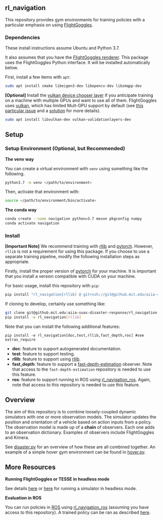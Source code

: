 ## rl_navigation

This repository provides gym environments for training policies with a particular emphasis on using [FlightGoggles](https://flightgoggles.mit.edu/).

### Dependencies

These install instructions assume Ubuntu and Python 3.7.

It also assumes that you have the [FlightGoggles renderer](https://flightgoggles-documentation.scrollhelp.site/fg/Installation.392888321.html).
This package uses the FlightGoggles Python interface. It will be installed automatically below.

First, install a few items with `apt`:
```bash
sudo apt install cmake libeigen3-dev libopencv-dev libzmqpp-dev
```

**[Optional]** Install the [vulkan device chooser layer](https://github.com/aejsmith/vkdevicechooser) if you anticipate training on a machine with multiple GPUs and want to use all of them.
FlightGoggles uses [vulkan](https://developer.nvidia.com/vulkan), which has limited Mult-GPU support by default (see [this particular issue](https://www.reddit.com/r/linux_gaming/comments/c3gk5v/force_specific_gpu_in_vulkan_applicationsgames/) and a [solution](https://github.com/aejsmith/vkdevicechooser) for more details).
```bash
sudo apt install libvulkan-dev vulkan-validationlayers-dev
```

## Setup

### Setup Environment (Optional, but Recommended)

**The venv way**

You can create a virtual environment with `venv` using something like the following.
```bash
python3.7 -m venv </path/to/environment>
```
Then, activate that environment with:
```bash
source </path/to/environment/bin/activate>
```

**The conda way**

```bash
conda create --name navigation python=3.7 meson pkgconfig numpy
conda activate navigation
```

### Install

**[Important Note]** We recommend training with [rllib](https://docs.ray.io/en/stable/rllib.html) and [pytorch](https://pytorch.org).
However, `rllib` is not a requirement for using this package.
If you choose to use a separate training pipeline, modify the following installation steps as appropriate.

Firstly, install the proper version of [pytorch](https://pytorch.org/get-started/locally/) for your machine.
It is important that you install a version compatible with CUDA on your machine.

For basic usage, install this repository with `pip`:
```bash
pip install "rl_navigation[rllib] @ git+ssh://git@github.mit.edu/aiia-suas-disaster-response/rl_navigation.git"
```

If cloning to develop, certainly use something like:
```bash
git clone git@github.mit.edu:aiia-suas-disaster-response/rl_navigation.git
pip install -e rl_navigation[rllib]
```

Note that you can install the following additional features:
```
pip install -e rl_navigation[doc,test,rllib,fast_depth,ros] #see extras_require
```
- **doc**: feature to support autogenerated documentation.
- **test**: feature to support testing.
- **rllib**: feature to support using [rllib](https://docs.ray.io/en/latest/rllib.html).
- **fast_depth**: feature to support a [fast-depth-estimation](https://github.mit.edu/aiia-suas-disaster-response/fast-depth-estimation) observer.
Note that access to the `fast-depth-estimation` repository is needed to use this feature.
- **ros**: feature to support running in ROS using [rl_navigation_ros](https://github.mit.edu/aiia-suas-disaster-response/rl_navigation_ros).
Again, note that access to this repository is needed to use this feature.


## Overview

The aim of this repository is to combine loosely-coupled dynamic simulators with one or more observation models.
The simulator updates the position and orientation of a vehicle based on action inputs from a policy.
The observation model is made up of a **chain** of observers.
Each one adds to an observation dictionary.
Examples of observers include FlightGoggles and Kimera.

See [disaster.py](src/rl_navigation/disaster.py) for an overview of how these are all combined together.
An example of a simple hover gym environment can be found in [hover.py](src/rl_navigation/tasks/hover.py).

## More Resources

**Running FlightGoggles or TESSE in headless mode**

See details [here](https://github.com/mit-aera/FlightGoggles/wiki/Running-Flightgoggles-in-AWS) or [here](https://github.com/MIT-TESSE/tesse-core#running-tesse-headless) for running a simulator in headless mode.

**Evaluation in ROS**

You can run policies in [ROS](https://www.ros.org/) using [rl_navigation_ros](https://github.mit.edu/aiia-suas-disaster-response/rl_navigation_ros) (assuming you have access to this repository).
A trained policy can be ran as described [here](src/rl_navigation_models/policies/README.md).
